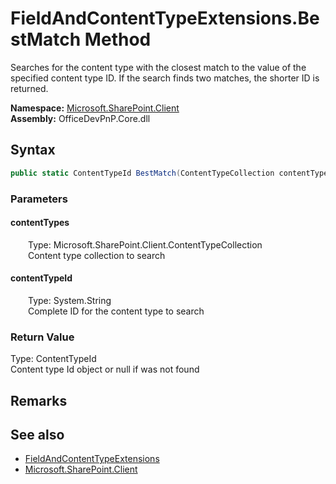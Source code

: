 # FieldAndContentTypeExtensions.BestMatch Method  
 Searches for the content type with the closest match to the value of the specified content type ID. If the search finds two matches, the shorter ID is returned.   

**Namespace:** [Microsoft.SharePoint.Client](Microsoft.SharePoint.Client.md)  
**Assembly:** OfficeDevPnP.Core.dll  
## Syntax
```C#
public static ContentTypeId BestMatch(ContentTypeCollection contentTypes, String contentTypeId)
```
### Parameters
#### contentTypes  
&emsp;&emsp;Type: Microsoft.SharePoint.Client.ContentTypeCollection  
&emsp;&emsp;Content type collection to search  

  

#### contentTypeId  
&emsp;&emsp;Type: System.String  
&emsp;&emsp;Complete ID for the content type to search  

  

### Return Value
Type: ContentTypeId  
Content type Id object or null if was not found  


## Remarks
  
## See also
- [FieldAndContentTypeExtensions](Microsoft.SharePoint.Client.FieldAndContentTypeExtensions.md) 
- [Microsoft.SharePoint.Client](Microsoft.SharePoint.Client.md) 
